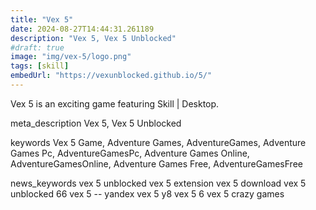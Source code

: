 ```yaml
---
title: "Vex 5"
date: 2024-08-27T14:44:31.261189
description: "Vex 5, Vex 5 Unblocked"
#draft: true
image: "img/vex-5/logo.png"
tags: [skill]
embedUrl: "https://vexunblocked.github.io/5/"
---
```


Vex 5 is an exciting game featuring Skill | Desktop.

meta_description
Vex 5, Vex 5 Unblocked


keywords
Vex 5 Game, Adventure Games, AdventureGames, Adventure Games Pc, AdventureGamesPc, Adventure Games Online, AdventureGamesOnline, Adventure Games Free, AdventureGamesFree


news_keywords
vex 5 unblocked vex 5 extension vex 5 download vex 5 unblocked 66 vex 5 -- yandex vex 5 y8 vex 5 6 vex 5 crazy games

